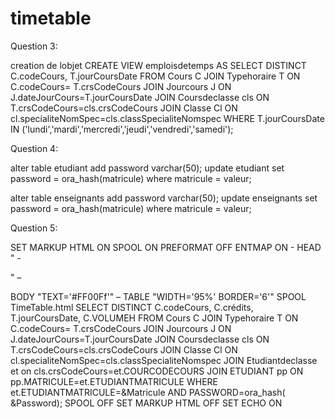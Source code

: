 # timetable

Question 3:

creation de lobjet
CREATE VIEW emploisdetemps AS 
SELECT DISTINCT C.codeCours, T.jourCoursDate  FROM Cours C
JOIN Typehoraire T
ON C.codeCours= T.crsCodeCours
JOIN Jourcours J
ON J.dateJourCours=T.jourCoursDate
JOIN Coursdeclasse cls
ON  T.crsCodeCours=cls.crsCodeCours
JOIN Classe Cl
ON cl.specialiteNomSpec=cls.classSpecialiteNomspec
WHERE T.jourCoursDate 
IN ('lundi','mardi','mercredi','jeudi','vendredi','samedi');

Question 4:

alter table etudiant add password varchar(50);
update etudiant set password = ora_hash(matricule) where matricule = valeur;

alter table enseignants add password varchar(50);
update enseignants set password = ora_hash(matricule) where matricule = valeur;

Question 5:

SET MARKUP HTML ON SPOOL ON PREFORMAT OFF ENTMAP ON -
HEAD "<TITLE>Department Report</TITLE> -
<STYLE type='text/css'> -
<!-- BODY {background: #AACCC6} --> -
</STYLE>" –
 BODY "TEXT='#FF00Ff'" –
 TABLE "WIDTH='95%' BORDER='6'"
SPOOL TimeTable.html
SELECT DISTINCT C.codeCours,
                C.crédits,
                T.jourCoursDate,
                C.VOLUMEH 
            FROM Cours C
JOIN Typehoraire T
ON C.codeCours= T.crsCodeCours
JOIN Jourcours J
ON J.dateJourCours=T.jourCoursDate
JOIN Coursdeclasse cls
ON T.crsCodeCours=cls.crsCodeCours
JOIN Classe Cl
ON cl.specialiteNomSpec=cls.classSpecialiteNomspec
JOIN Etudiantdeclasse et 
on cls.crsCodeCours=et.COURCODECOURS
JOIN ETUDIANT pp 
ON pp.MATRICULE=et.ETUDIANTMATRICULE
WHERE et.ETUDIANTMATRICULE=&Matricule AND PASSWORD=ora_hash( &Password);
SPOOL OFF
SET MARKUP HTML OFF
SET ECHO ON
